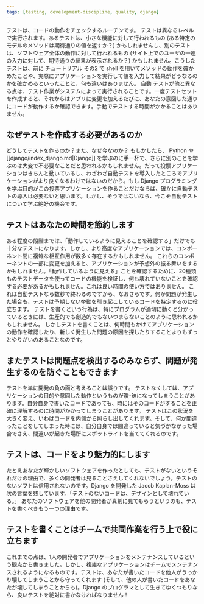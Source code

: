```yaml
---
tags: [testing, development-discipline, quality, django]
---
```

テストは、コードの動作をチェックするルーチンです。
テストは異なるレベルで実行されます。あるテストは、小さな機能に対して行われるもの (ある特定のモデルのメソッドは期待通りの値を返すか？) かもしれませんし、別のテストは、ソフトウェア全体の動作に対して行われるもの (サイト上でのユーザの一連の入力に対して、期待通りの結果が表示されるか？) かもしれません。こうしたテストは、前に チュートリアル その2 で shell を用いてメソッドの動作を確かめたことや、実際にアプリケーションを実行して値を入力して結果がどうなるのかを確かめるといったことと、何も違いはありません。
自動 テストが他と異なる点は、テスト作業がシステムによって実行されることです。一度テストセットを作成すると、それからはアプリに変更を加えるたびに、あなたの意図した通りにコードが動作するか確認できます。手動でテストする時間がかかることはありません。

## なぜテストを作成する必要があるのか
どうしてテストを作るのか？また、なぜ今なのか？
もしかしたら、 Python や [[django/index_django.md|Django]] を学ぶのに手一杯で、さらに別のことを学ぶのは大変で不必要なことだと思われるかもしれません。だって投票アプリケーションはきちんと動いているし、わざわざ自動テストを導入したところでアプリケーションがより良くなるわけではないのだから。もし Django プログラミングを学ぶ目的がこの投票アプリケーションを作ることだけならば、確かに自動テストの導入は必要ないと思います。しかし、そうではないなら、今こそ自動テストについて学ぶ絶好の機会です。

## テストはあなたの時間を節約します
ある程度の段階までは、「動作しているように見えることを確認する」だけでも十分なテストになります。しかし、より高度なアプリケーションでは、コンポーネント間に複雑な相互作用が数多く存在するかもしれません。
これらのコンポーネントの一部に変更を加えると、アプリケーションが予想外の振る舞いをするかもしれません。「動作しているように見える」ことを確認するために、20種類ものテストデータを使ってコードの機能を検証し、何も壊れていないことを確認する必要があるかもしれません。これは良い時間の使い方ではありません。
これは自動テストなら数秒で終わるのですから、なおさらです。何か問題が発生した場合も、テストは予期しない挙動を引き起こしているコードを特定するのに役立ちます。
テストを書くという行為は、特にプログラムが適切に動くと分かっているときには、生産的でも創造的でもないつまらないことのように思われるかもしれません。
しかしテストを書くことは、何時間もかけてアプリケーションの動作を確認したり、新しく発生した問題の原因を探したりすることよりもずっとやりがいのあることなのです。

## またテストは問題点を検出するのみならず、問題が発生するのを防ぐこともできます
テストを単に開発の負の面と考えることは誤りです。
テストなくしては、アプリケーションの目的や意図した動作というものが曖-昧になってしまうことがあります。自分自身で書いたコードであっても、時にはそのコードがすることを正確に理解するのに時間がかかってしまうことがあります。
テストはこの状況を大きく変え、いわばコードを内側から照らし出してくれます。そして、何か間違ったことをしてしまった時には、自分自身では間違っていると気づかなかった場合でさえ、間違いが起きた場所にスポットライトを当ててくれるのです。

## テストは、コードをより魅力的にします
たとえあなたが輝かしいソフトウェアを作ったとしても、テストがないというそれだけの理由で、多くの開発者は見ることさえしてくれないでしょう。テストのないソフトは信用されないのです。Django を開発した Jacob Kaplan-Moss は次の言葉を残しています。「テストのないコードは、デザインとして壊れている。」
あなたのソフトウェアを他の開発者が真剣に見てもらうというのも、テストを書くべきもう一つの理由です。

## テストを書くことはチームで共同作業を行う上で役に立ちます
これまでの点は、1人の開発者でアプリケーションをメンテナンスしているという観点から書きました。しかし、複雑なアプリケーションはチームでメンテナンスされるようになるものです。テストは、あなたが書いたコードを他人がうっかり壊してしまうことから守ってくれます (そして、他の人が書いたコードをあなたが壊してしまうことからも)。Django のプログラマとして生きてゆくつもりなら、良いテストを絶対に書かなければなりません！
